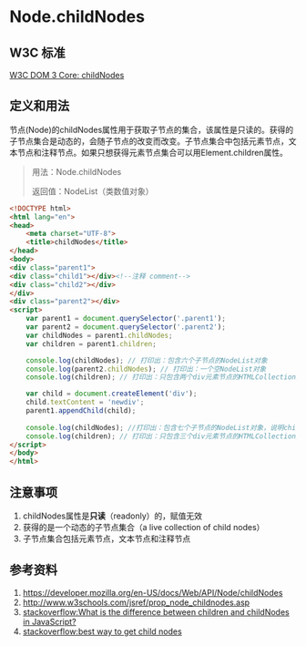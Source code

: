 # Node.childNodes

## W3C 标准

[W3C DOM 3 Core: childNodes](https://www.w3.org/TR/2004/REC-DOM-Level-3-Core-20040407/core.html#ID-1451460987)

## 定义和用法
节点(Node)的childNodes属性用于获取子节点的集合，该属性是只读的。获得的子节点集合是动态的，会随子节点的改变而改变。子节点集合中包括元素节点，文本节点和注释节点。如果只想获得元素节点集合可以用Element.children属性。
> 用法：Node.childNodes
> 
> 返回值：NodeList（类数值对象）

```html
<!DOCTYPE html>
<html lang="en">
<head>
    <meta charset="UTF-8">
    <title>childNodes</title>
</head>
<body>
<div class="parent1">
<div class="child1"></div><!--注释 comment-->
<div class="child2"></div>
</div>
<div class="parent2"></div>
<script>
    var parent1 = document.querySelector('.parent1');
    var parent2 = document.querySelector('.parent2');
    var childNodes = parent1.childNodes;
    var children = parent1.children;

    console.log(childNodes); // 打印出：包含六个子节点的NodeList对象
    console.log(parent2.childNodes); // 打印出：一个空NodeList对象
    console.log(children); // 打印出：只包含两个div元素节点的HTMLCollection对象

    var child = document.createElement('div');
    child.textContent = 'newdiv';
    parent1.appendChild(child);
    
    console.log(childNodes); //打印出：包含七个子节点的NodeList对象，说明childNodes的结果是动态的
    console.log(children); // 打印出：只包含三个div元素节点的HTMLCollection对象，说明children的结果也是动态的
</script>
</body>
</html>
```

## 注意事项
1. childNodes属性是**只读**（readonly）的，赋值无效
2. 获得的是一个动态的子节点集合（a live collection of child nodes）
3. 子节点集合包括元素节点，文本节点和注释节点

## 参考资料
1. https://developer.mozilla.org/en-US/docs/Web/API/Node/childNodes
2. http://www.w3schools.com/jsref/prop_node_childnodes.asp
3. [stackoverflow:What is the difference between children and childNodes in JavaScript?](http://stackoverflow.com/questions/7935689/what-is-the-difference-between-children-and-childnodes-in-javascript)
4. [stackoverflow:best way to get child nodes](http://stackoverflow.com/questions/10381296/best-way-to-get-child-nodes)